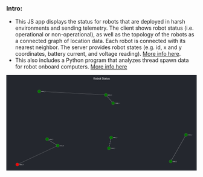 ### Intro:
* This JS app displays the status for robots that are deployed in harsh environments and sending telemetry.  The client shows robot status (i.e. operational or non-operational), as well as the topology of the robots as a connected graph of location data.  Each robot is connected with its nearest neighbor.  The server provides robot states (e.g. id, x and y coordinates, battery current, and voltage reading).  [More info here](node-js/README.md). 
* This also includes a Python program that analyzes thread spawn data for robot onboard computers.  [More info here](python/README.md)

![graph-demo](./node-js/graph-demo.png)